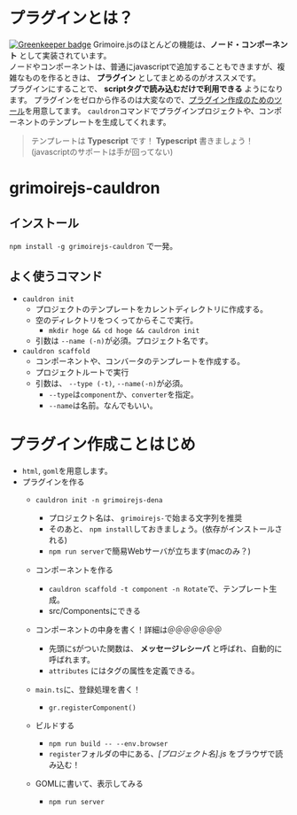 
# プラグインとは？

[![Greenkeeper badge](https://badges.greenkeeper.io/GrimoireGL/dena3.svg)](https://greenkeeper.io/)
Grimoire.jsのほとんどの機能は、**ノード・コンポーネント** として実装されています。  
ノードやコンポーネントは、普通にjavascriptで追加することもできますが、複雑なものを作るときは、 **プラグイン** としてまとめるのがオススメです。  
プラグインにすることで、 **scriptタグで読み込むだけで利用できる** ようになります。
プラグインをゼロから作るのは大変なので、[プラグイン作成のためのツール](https://github.com/GrimoireGL/grimoirejs-cauldron)を用意してます。
`cauldron`コマンドでプラグインプロジェクトや、コンポーネントのテンプレートを生成してくれます。  

> テンプレートは **Typescript** です！ **Typescript** 書きましょう！
> (javascriptのサポートは手が回ってない)

# grimoirejs-cauldron
## インストール
`npm install -g grimoirejs-cauldron`
で一発。
## よく使うコマンド

- `cauldron init`
  - プロジェクトのテンプレートをカレントディレクトリに作成する。
  - 空のディレクトリをつくってからそこで実行。
    - `mkdir hoge && cd hoge && cauldron init`
  - 引数は `--name (-n)`が必須。プロジェクト名です。
- `cauldron scaffold`
  - コンポーネントや、コンバータのテンプレートを作成する。
  - プロジェクトルートで実行
  - 引数は、 `--type (-t)`, `--name(-n)`が必須。
    - `--type`は`component`か、`converter`を指定。
    - `--name`は名前。なんでもいい。

# プラグイン作成ことはじめ
- `html`, `goml`を用意します。
- プラグインを作る
  - `cauldron init -n grimoirejs-dena`
    - プロジェクト名は、 `grimoirejs-`で始まる文字列を推奨
    - そのあと、 `npm install`しておきましょう。(依存がインストールされる)
    - `npm run server`で簡易Webサーバが立ちます(macのみ？)
  - コンポーネントを作る
    - `cauldron scaffold -t component -n Rotate`で、テンプレート生成。
    - src/Componentsにできる
  - コンポーネントの中身を書く！詳細は＠＠＠＠＠＠＠
    - 先頭に`$`がついた関数は、 **メッセージレシーバ** と呼ばれ、自動的に呼ばれます。
    - `attributes` にはタグの属性を定義できる。

  - `main.ts`に、登録処理を書く！
    - `gr.registerComponent()`
  - ビルドする
    - `npm run build -- --env.browser`
    - `register`フォルダの中にある、*[プロジェクト名].js* をブラウザで読み込む！
  - GOMLに書いて、表示してみる
    - `npm run server`
